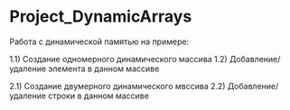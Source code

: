 # Project_DynamicArrays


Работа с динамической памятью на примере:

1.1) Создание одномерного динамического массива
1.2) Добавление/удаление элемента в данном массиве

2.1) Создание двумерного динамического мвссива
2.2) Добавление/удаление строки в данном массиве
